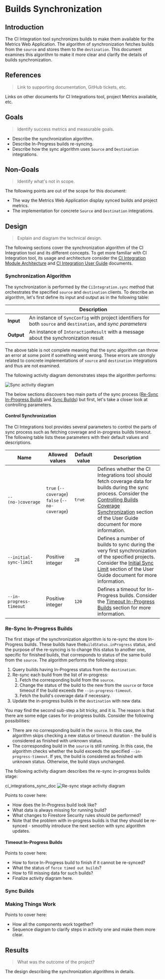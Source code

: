 # Builds Synchronization

## Introduction

The CI Integration tool synchronizes builds to make them available for the Metrics Web Application. The algorithm of synchronization fetches builds from the `source` and stores them to the `destination`. This document examines this algorithm to make it more clear and clarify the details of builds synchronization.

## References
> Link to supporting documentation, GitHub tickets, etc.

Links on other documents for CI Integrations tool, project Metrics available, etc.

## Goals
> Identify success metrics and measurable goals.

- Describe the synchronization algorithm.
- Describe In-Progress builds re-syncing.
- Describe how the sync algorithm uses `Source` and `Destination` integrations.

## Non-Goals
> Identify what's not in scope.

The following points are out of the scope for this document:
- The way the Metrics Web Application display synced builds and project metrics.
- The implementation for concrete `Source` and `Destination` integrations.


## Design
> Explain and diagram the technical design.

The following sections cover the synchronization algorithm of the CI Integration tool and its different concepts. To get more familiar with CI Integration tool, its usage and architecture consider the [CI Integration Module Architecture](01_ci_integration_module_architecture.md) and [CI Integration User Guide](02_ci_integration_user_guide.md) documents.

### Synchronization Algorithm

The synchronization is performed by the `CiIntegration.sync` method that orchestrates the specified `source` and `destination` clients. To describe an algorithm, let's first define its input and output as in the following table:

||Description|
|--|--|
|**Input**|An instance of `SyncConfig` with project identifiers for both `source` and `destination`, and _sync parameters_|
|**Output**|An instance of `InteractionResult` with a message about the synchronization result|

The above table is not complete meaning that the sync algorithm can throw an error at some point if something went wrong. These errors are strongly related to concrete implementations of `source` and `destination` integrations and thus are not examined.

The following activity diagram demonstrates steps the algorithm performs:

![Sync activity diagram](http://www.plantuml.com/plantuml/proxy?cache=no&fmt=svg&src=https://github.com/platform-platform/monorepo/raw/ci_integrations_sync_doc/metrics/ci_integrations/docs/diagrams/sync_algorithm_activity_diagram.puml)

The below sections discovers two main parts of the sync process ([Re-Sync In-Progress Builds](#re-sync-in-progress-builds) and [Sync Builds](#sync-builds)) but first, let's take a closer look at controlling parameters.

#### Control Synchronization

The CI Integrations tool provides several parameters to control the parts of sync process such as fetching coverage and in-progress builds timeout. The following table lists these parameters with their default values and descriptions.

|Name|Allowed values|Default value|Description|
|---|---|---|---|
|`--(no-)coverage`|<nobr>`true` (`--coverage`)</nobr> <br> <nobr>`false` (`--no-coverage`)</nobr>|`true`|Defines whether the CI Integrations tool should fetch coverage data for builds during the sync process. Consider the [Controlling Builds Coverage Synchronization](02_ci_integration_user_guide.md#controlling-builds-coverage-synchronization) section of the User Guide document for more information.|
|`--initial-sync-limit`|Positive integer|`28`|Defines a number of builds to sync during the very first synchronization of the specified projects. Consider the [Initial Sync Limit](02_ci_integration_user_guide.md#initial-sync-limit) section of the User Guide document for more information.|
|`--in-progress-timeout`|Positive integer|`120`|Defines a timeout for In-Progress builds. Consider the [Timeout In-Progress Builds](#timeout-in-progress-builds) section for more information.|

### Re-Sync In-Progress Builds

The first stage of the synchronization algorithm is to re-sync the store In-Progress builds. These builds have the`BuildStatus.inProgress` status, and the purpose of the re-syncing is to change this status to another one, specific for finished builds, that corresponds to status of the same build from the `source`. The algorithm performs the following steps:

1. Query builds having In-Progress status from the `destination`.
2. Re-sync each build from the list of in-progress:
    1. Fetch the corresponding build from the `source`.
    2. Change the status of the build to the new from the `source` or force timeout if the build exceeds the `--in-progress-timeout`.
    3. Fetch the build's coverage data if necessary.
3. Update the in-progress builds in the `destination` with new data.

You may find the second sub-step a bit tricky, and it is. The reason is that there are some edge cases for in-progress builds. Consider the following possibilities: 

- There are no corresponding build in the `source`. In this case, the algorithm skips checking a new status or timeout duration - the build is considered as finished with unknown status.
- The corresponding build in the `source` is still running. In this case, the algorithm checks whether the build exceeds the specified `--in-progress-timeout`. If yes, the build is considered as finished with unknown status. Otherwise, the build stays unchanged.

The following activity diagram describes the re-sync in-progress builds stage:

ci_integrations_sync_doc
![Re-sync stage activity diagram](http://www.plantuml.com/plantuml/proxy?cache=no&fmt=svg&src=https://github.com/platform-platform/monorepo/raw/ci_integrations_sync_doc/metrics/ci_integrations/docs/diagrams/resync_stage_activity_diagram.puml)

Points to cover here: 
- How does the In-Progress build look like?
- What data is always missing for running build?
- What changes to Firestore Security rules should be performed?
- Note that the problem with in-progress builds is that they should be re-synced - smoothly introduce the next section with sync algorithm updates.

#### Timeout In-Progress Builds

Points to cover here: 
- How to force In-Progress build to finish if it cannot be re-synced?
- What the status of `force timed out builds`?
- How to fill missing data for such builds? 
- Finalize activity diagram here.

### Sync Builds


### Making Things Work

Points to cover here: 
- How all the components work together? 
- Sequence diagram to clarify steps in activity one and make them more clear.

## Results
> What was the outcome of the project?

The design describing the synchronization algorithms in details.
